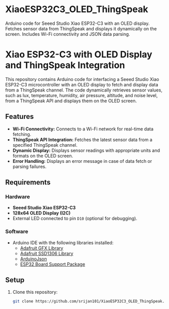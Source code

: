 # XiaoESP32C3_OLED_ThingSpeak
Arduino code for Seeed Studio Xiao ESP32-C3 with an OLED display. Fetches sensor data from ThingSpeak and displays it dynamically on the screen. Includes Wi-Fi connectivity and JSON data parsing.


# Xiao ESP32-C3 with OLED Display and ThingSpeak Integration

This repository contains Arduino code for interfacing a Seeed Studio Xiao ESP32-C3 microcontroller with an OLED display to fetch and display data from a ThingSpeak channel. The code dynamically retrieves sensor values, such as lux, temperature, humidity, air pressure, altitude, and noise level, from a ThingSpeak API and displays them on the OLED screen.

## Features

- **Wi-Fi Connectivity:** Connects to a Wi-Fi network for real-time data fetching.
- **ThingSpeak API Integration:** Fetches the latest sensor data from a specified ThingSpeak channel.
- **Dynamic Display:** Displays sensor readings with appropriate units and formats on the OLED screen.
- **Error Handling:** Displays an error message in case of data fetch or parsing failures.

## Requirements

### Hardware

- **Seeed Studio Xiao ESP32-C3**
- **128x64 OLED Display (I2C)**
- External LED connected to pin `D10` (optional for debugging).

### Software

- Arduino IDE with the following libraries installed:
  - [Adafruit GFX Library](https://github.com/adafruit/Adafruit-GFX-Library)
  - [Adafruit SSD1306 Library](https://github.com/adafruit/Adafruit_SSD1306)
  - [ArduinoJson](https://arduinojson.org/)
  - [ESP32 Board Support Package](https://github.com/espressif/arduino-esp32)

## Setup

1. Clone this repository:
   ```bash
   git clone https://github.com/srijan101/XiaoESP32C3_OLED_ThingSpeak.git
